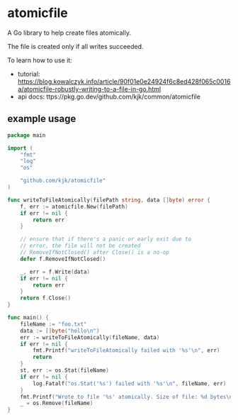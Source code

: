 # atomicfile

A Go library to help create files atomically.

The file is created only if all writes succeeded.

To learn how to use it:

- tutorial: https://blog.kowalczyk.info/article/90f01e0e24924f6c8ed428f065c0016a/atomicfile-robustly-writing-to-a-file-in-go.html
- api docs: ttps://pkg.go.dev/github.com/kjk/common/atomicfile

## example usage

```go
package main

import (
	"fmt"
	"log"
	"os"

	"github.com/kjk/atomicfile"
)

func writeToFileAtomically(filePath string, data []byte) error {
	f, err := atomicfile.New(filePath)
	if err != nil {
		return err
	}

	// ensure that if there's a panic or early exit due to
	// error, the file will not be created
	// RemoveIfNotClosed() after Close() is a no-op
	defer f.RemoveIfNotClosed()

	_, err = f.Write(data)
	if err != nil {
		return err
	}
	return f.Close()
}

func main() {
	fileName := "foo.txt"
	data := []byte("hello\n")
	err := writeToFileAtomically(fileName, data)
	if err != nil {
		fmt.Printf("writeToFileAtomically failed with '%s'\n", err)
		return
	}
	st, err := os.Stat(fileName)
	if err != nil {
		log.Fatalf("os.Stat('%s') failed with '%s'\n", fileName, err)
	}
	fmt.Printf("Wrote to file '%s' atomically. Size of file: %d bytes\n", fileName, st.Size())
	_ = os.Remove(fileName)
}
```
